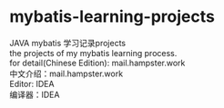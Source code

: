 # mybatis-learning-projects  

JAVA mybatis 学习记录projects  
the projects of my mybatis learning process.  
for detail(Chinese Edition): mail.hampster.work  
中文介绍：mail.hampster.work  
Editor: IDEA  
编译器：IDEA
